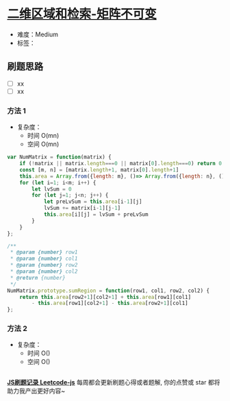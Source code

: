 # [二维区域和检索-矩阵不可变](https://leetcode-cn.com/problems/range-sum-query-2d-immutable/)

- 难度：Medium
- 标签：

## 刷题思路

- [ ] xx
- [ ] xx

### 方法 1

- 复杂度：
    - 时间 O(mn)
    - 空间 O(mn)

``` js
var NumMatrix = function(matrix) {
    if (!matrix || matrix.length===0 || matrix[0].length===0) return 0
    const [m, n] = [matrix.length+1, matrix[0].length+1]
    this.area = Array.from({length: m}, ()=> Array.from({length: n}, ()=>0))
    for (let i=1; i<m; i++) {
        let lvSum = 0
        for (let j=1; j<n; j++) {
            let preLvSum = this.area[i-1][j]
            lvSum += matrix[i-1][j-1]
            this.area[i][j] = lvSum + preLvSum
        }
    }
};

/** 
 * @param {number} row1 
 * @param {number} col1 
 * @param {number} row2 
 * @param {number} col2
 * @return {number}
 */
NumMatrix.prototype.sumRegion = function(row1, col1, row2, col2) {
    return this.area[row2+1][col2+1] + this.area[row1][col1]
        - this.area[row1][col2+1] - this.area[row2+1][col1] 
};
```

### 方法 2

- 复杂度：
    - 时间 O()
    - 空间 O()

``` js

```

**[JS刷题记录 Leetcode-js](https://github.com/Nodreame/leetcode-js)** 每周都会更新刷题心得或者题解, 你的点赞或 star 都将助力我产出更好内容~
